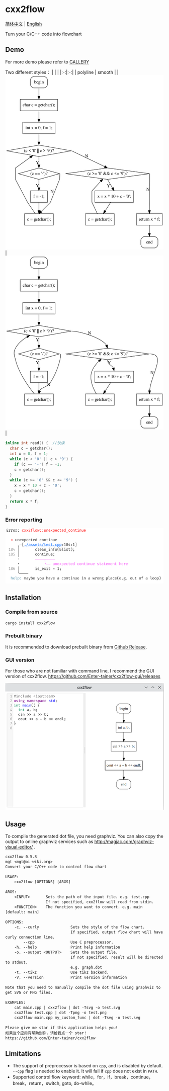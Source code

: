 # cxx2flow

[简体中文](README.md) | [English](README-en.md)

Turn your C/C++ code into flowchart

## Demo

For more demo please refer to [GALLERY](gallery.md)

Two different styles：
| | |
|:-:|:-:|
| polyline | smooth |
|![ployline](assets/polyline.svg)|![curve](assets/curve.svg)|

```cpp
inline int read() {  //快读
  char c = getchar();
  int x = 0, f = 1;
  while (c < '0' || c > '9') {
    if (c == '-') f = -1;
    c = getchar();
  }
  while (c >= '0' && c <= '9') {
    x = x * 10 + c - '0';
    c = getchar();
  }
  return x * f;
}
```

### Error reporting

![error reporting](assets/error_reporting.png)

## Installation

### Compile from source

```bash
cargo install cxx2flow
```

### Prebuilt binary

It is recommended to download prebuilt binary from [Github Release](https://github.com/Enter-tainer/cxx2flow/releases).

### GUI version

For those who are not familiar with command line, I recommend the GUI version of cxx2flow. https://github.com/Enter-tainer/cxx2flow-gui/releases

![gui](https://github.com/Enter-tainer/cxx2flow-gui/raw/master/assets/2022-05-01-16-37-32.png)


## Usage

To compile the generated dot file, you need graphviz. You can also copy the output to online graphviz services such as http://magjac.com/graphviz-visual-editor/ .

```
cxx2flow 0.5.8
mgt <mgt@oi-wiki.org>
Convert your C/C++ code to control flow chart

USAGE:
    cxx2flow [OPTIONS] [ARGS]

ARGS:
    <INPUT>       Sets the path of the input file. e.g. test.cpp
                  If not specified, cxx2flow will read from stdin.
    <FUNCTION>    The function you want to convert. e.g. main [default: main]

OPTIONS:
    -c, --curly              Sets the style of the flow chart.
                             If specified, output flow chart will have curly connection line.
        --cpp                Use C preprocessor.
    -h, --help               Print help information
    -o, --output <OUTPUT>    Sets the output file.
                             If not specified, result will be directed to stdout.
                             e.g. graph.dot
    -t, --tikz               Use tikz backend.
    -V, --version            Print version information

Note that you need to manually compile the dot file using graphviz to get SVG or PNG files.

EXAMPLES:
    cat main.cpp | cxx2flow | dot -Tsvg -o test.svg
    cxx2flow test.cpp | dot -Tpng -o test.png
    cxx2flow main.cpp my_custom_func | dot -Tsvg -o test.svg

Please give me star if this application helps you!
如果这个应用有帮助到你，请给我点一个 star！
https://github.com/Enter-tainer/cxx2flow
```

## Limitations

- The support of preprocessor is based on `cpp`, and is disabled by default. `--cpp` flag is needed to enable it. It will fail if `cpp` does not exist in `PATH`.
- Supported control flow keyword: while，for，if，break，continue，break，return，switch, goto, do-while。
